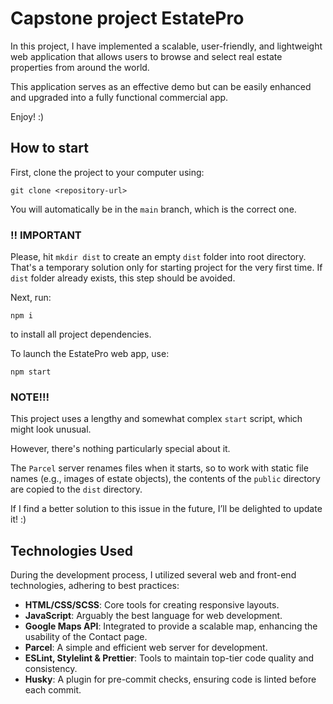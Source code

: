 
# Capstone project EstatePro
In this project, I have implemented a scalable, user-friendly, and lightweight web application that allows users to browse and select real estate properties from around the world. 

This application serves as an effective demo but can be easily enhanced and upgraded into a fully functional commercial app. 

Enjoy! :)

## How to start
First, clone the project to your computer using:

`git clone <repository-url>`

You will automatically be in the `main` branch, which is the correct one. 

### !! IMPORTANT
Please, hit 
`mkdir dist`
to create an empty `dist` folder into root directory.
That's a temporary solution only for starting project for the very first time. If `dist` folder already exists, this step should be avoided.

Next, run:

`npm i`

to install all project dependencies.

To launch the EstatePro web app, use:

`npm start`

### NOTE!!! 
This project uses a lengthy and somewhat complex `start` script, which might look unusual. 

However, there's nothing particularly special about it. 

The `Parcel` server renames files when it starts, so to work with static file names (e.g., images of estate objects), the contents of the `public` directory are copied to the `dist` directory. 

If I find a better solution to this issue in the future, I’ll be delighted to update it! :)

## Technologies Used
During the development process, I utilized several web and front-end technologies, adhering to best practices:
- **HTML/CSS/SCSS**: Core tools for creating responsive layouts.
- **JavaScript**: Arguably the best language for web development.
- **Google Maps API**: Integrated to provide a scalable map, enhancing the usability of the Contact page.
- **Parcel**: A simple and efficient web server for development.
- **ESLint, Stylelint & Prettier**: Tools to maintain top-tier code quality and consistency.
- **Husky**: A plugin for pre-commit checks, ensuring code is linted before each commit.